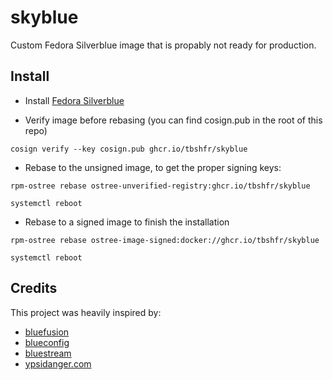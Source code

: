 # skyblue

Custom Fedora Silverblue image that is propably not ready for production.

## Install
- Install [Fedora Silverblue](https://fedoraproject.org/atomic-desktops/silverblue/)

- Verify image before rebasing (you can find cosign.pub in the root of this repo)
```
cosign verify --key cosign.pub ghcr.io/tbshfr/skyblue
```

- Rebase to the unsigned image, to get the proper signing keys: 
```
rpm-ostree rebase ostree-unverified-registry:ghcr.io/tbshfr/skyblue
```
`systemctl reboot`

- Rebase to a signed image to finish the installation
```
rpm-ostree rebase ostree-image-signed:docker://ghcr.io/tbshfr/skyblue
```
`systemctl reboot`

## Credits
This project was heavily inspired by:
- [bluefusion](https://github.com/aguslr/bluefusion)
- [blueconfig](https://github.com/aorith/blueconfig)
- [bluestream](https://github.com/yasershahi/bluestream)
- [ypsidanger.com](https://www.ypsidanger.com/building-your-own-fedora-silverblue-image/)